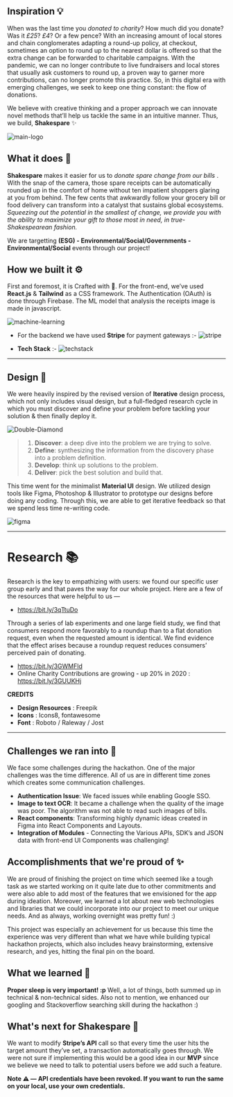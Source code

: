 ## Inspiration 💡
When was the last time you *donated to charity*? How much did you donate? Was it *£25*? *£4*? Or a few pence? With an increasing amount of local stores and chain conglomerates adapting a round-up policy, at checkout, sometimes an option to round up to the nearest dollar is offered so that the extra change can be forwarded to charitable campaigns. With the pandemic, we can no longer contribute to live fundraisers and local stores that usually ask customers to round up, a proven way to garner more contributions, can no longer promote this practice. So, in this digital era with emerging challenges, we seek to keep one thing constant: the flow of donations. 

We believe with creative thinking and a proper approach we can innovate novel methods that’ll help us tackle the same in an intuitive manner. Thus, we build, **Shakespare** ✨

![main-logo](https://i.postimg.cc/QCg5HxDj/logo-page.png)

## What it does 🤔
**Shakespare** makes it easier for us to *donate spare change from our bills* . With the snap of the camera, those spare receipts can be automatically rounded up in the comfort of home without ten impatient shoppers glaring at you from behind. The few cents that awkwardly follow your grocery bill or food delivery can transform into a catalyst that sustains global ecosystems. *Squeezing out the potential in the smallest of change, we provide you with the ability to maximize your gift to those most in need, in true-Shakespearean fashion.*

We are targetting **(ESG) - Environmental/Social/Governments - Environmental/Social** events through our project!

## How we built it ⚙️

First and foremost, it is Crafted with 💙. 
For the front-end, we’ve used **React.js** & **Tailwind** as a CSS framework. The Authentication (OAuth) is done through Firebase. The ML model that analysis the receipts image is made in javascript.

![machine-learning](https://i.postimg.cc/Prpysq49/ml-model.png)

- For the backend we have used **Stripe** for payment gateways :-
![stripe](https://i.postimg.cc/Y9KhYKb0/stripe.png)

- **Tech Stack** :-
![techstack](https://i.postimg.cc/QxYM58Z8/Group-20.png)

---

## Design 🎨

We were heavily inspired by the revised version of **Iterative** design process, which not only includes visual design, but a full-fledged research cycle in which you must discover and define your problem before tackling your solution & then finally deploy it.

![Double-Diamond](https://i.postimg.cc/bvQV3jHt/doublediamonddesignprocess.png)

> 1. **Discover**: a deep dive into the problem we are trying to solve.
> 2. **Define**: synthesizing the information from the discovery phase into a problem definition.
> 3. **Develop**: think up solutions to the problem.
> 4. **Deliver**: pick the best solution and build that.

This time went for the minimalist **Material UI** design. We utilized design tools like Figma,  Photoshop & Illustrator to prototype our designs before doing any coding. Through this, we are able to get iterative feedback so that we spend less time re-writing code.

![figma](https://i.postimg.cc/Pr4YHxK4/Figmamockup.png)

---

# Research 📚
Research is the key to empathizing with users: we found our specific user group early and that paves the way for our whole project. Here are a few of the resources that were helpful to us —

- https://bit.ly/3qTtuDo

Through a series of lab experiments and one large field study, we find that consumers respond more favorably to a roundup than to a flat donation request, even when the requested amount is identical. We find evidence that the effect arises because a roundup request reduces consumers’ perceived pain of donating.

- https://bit.ly/3GWMFld
- Online Charity Contributions are growing - up 20% in 2020 : https://bit.ly/3GUUKHj

**CREDITS**
- **Design Resources** : Freepik
- **Icons** : Icons8, fontawesome
- **Font** : Roboto / Raleway / Jost 

---

## Challenges we ran into 😤
We face some challenges during the hackathon. One of the major challenges was the time difference. All of us are in different time zones which creates some communication challenges.

- **Authentication Issue**: We faced issues while enabling Google SSO.
- **Image to text OCR**: It became a challenge when the quality of the image was poor. The algorithm was not able to read such images of bills.
- **React components**: Transforming highly dynamic ideas created in Figma into React Components and Layouts.
- **Integration of Modules** - Connecting the Various APIs, SDK’s and JSON data with front-end UI Components was challenging!

## Accomplishments that we're proud of ✨
We are proud of finishing the project on time which seemed like a tough task as we started working on it quite late due to other commitments and were also able to add most of the features that we envisioned for the app during ideation. Moreover, we learned a lot about new web technologies and libraries that we could incorporate into our project to meet our unique needs. And as always, working overnight was pretty fun! :)

This project was especially an achievement for us because this time the experience was very different than what we have while building typical hackathon projects, which also includes heavy brainstorming, extensive research, and yes, hitting the final pin on the board.

## What we learned 🙌
**Proper sleep is very important! :p** Well, a lot of things, both summed up in technical & non-technical sides. Also not to mention, we enhanced our googling and Stackoverflow searching skill during the hackathon :)

## What's next for Shakespare 🚀
We want to modify **Stripe’s API** call so that every time the user hits the target amount they’ve set, a transaction automatically goes through. We were not sure if implementing this would be a good idea in our **MVP** since we believe we need to talk to potential users before we add such a feature.
 
**Note ⚠️ — API credentials have been revoked. If you want to run the same on your local, use your own credentials.**
